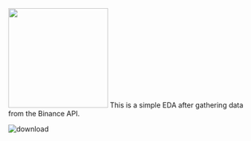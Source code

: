 <image width="200" src="https://upload.wikimedia.org/wikipedia/commons/thumb/1/12/Binance_logo.svg/1024px-Binance_logo.svg.png" />
This is a simple EDA after gathering data from the Binance API. <p/>

![download](https://user-images.githubusercontent.com/64732465/188906837-5636ec19-d781-4289-aacf-ea0514f2676d.png)
